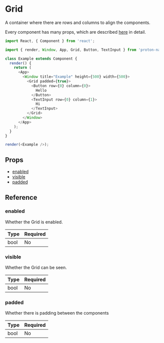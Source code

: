 # Grid

A container where there are rows and columns to align the components.

Every component has many props, which are described [here](grid_components.md) in detail.

```javascript
import React, { Component } from 'react';

import { render, Window, App, Grid, Button, TextInput } from 'proton-native';

class Example extends Component {
  render() {
    return (
      <App>
        <Window title="Example" height={500} width={500}>
          <Grid padded={true}>
            <Button row={0} column={0}>
              Hello
            </Button>
            <TextInput row={0} column={1}>
              Hi
            </TextInput>
          </Grid>
        </Window>
      </App>
    );
  }
}

render(<Example />);
```

## Props

- [enabled](#enabled)
- [visible](#visible)
- [padded](#padded)

## Reference

### enabled

Whether the Grid is enabled.

| **Type** | **Required** |
| --- | --- |
| bool | No |

### visible

Whether the Grid can be seen.

| **Type** | **Required** |
| --- | --- |
| bool | No |

### padded

Whether there is padding between the components

| **Type** | **Required** |
| --- | --- |
| bool | No |